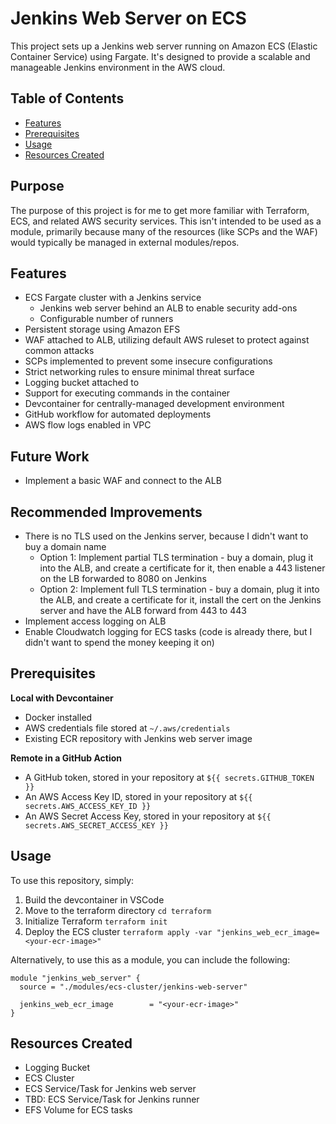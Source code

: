 # Jenkins Web Server on ECS

This project sets up a Jenkins web server running on Amazon ECS (Elastic Container Service) using Fargate. It's designed to provide a scalable and manageable Jenkins environment in the AWS cloud.

## Table of Contents
- [Features](#features)
- [Prerequisites](#prerequisites)
- [Usage](#usage)
- [Resources Created](#resources-created)

## Purpose
The purpose of this project is for me to get more familiar with Terraform, ECS, and related AWS security services. This isn't intended to be used as a module, primarily because many of the resources (like SCPs and the WAF) would typically be managed in external modules/repos.

## Features

- ECS Fargate cluster with a Jenkins service
    - Jenkins web server behind an ALB to enable security add-ons
    - Configurable number of runners
- Persistent storage using Amazon EFS
- WAF attached to ALB, utilizing default AWS ruleset to protect against common attacks
- SCPs implemented to prevent some insecure configurations
- Strict networking rules to ensure minimal threat surface
- Logging bucket attached to 
- Support for executing commands in the container
- Devcontainer for centrally-managed development environment
- GitHub workflow for automated deployments
- AWS flow logs enabled in VPC

## Future Work
- Implement a basic WAF and connect to the ALB

## Recommended Improvements
- There is no TLS used on the Jenkins server, because I didn't want to buy a domain name
  - Option 1: Implement partial TLS termination - buy a domain, plug it into the ALB, and create a certificate for it, then enable a 443 listener on the LB forwarded to 8080 on Jenkins
  - Option 2: Implement full TLS termination - buy a domain, plug it into the ALB, and create a certificate for it, install the cert on the Jenkins server and have the ALB forward from 443 to 443
- Implement access logging on ALB
- Enable Cloudwatch logging for ECS tasks (code is already there, but I didn't want to spend the money keeping it on)

## Prerequisites

**Local with Devcontainer**
- Docker installed
- AWS credentials file stored at `~/.aws/credentials`
- Existing ECR repository with Jenkins web server image 

**Remote in a GitHub Action**
- A GitHub token, stored in your repository at `${{ secrets.GITHUB_TOKEN }}`
- An AWS Access Key ID, stored in your repository at `${{ secrets.AWS_ACCESS_KEY_ID }}`
- An AWS Secret Access Key, stored in your repository at `${{ secrets.AWS_SECRET_ACCESS_KEY }}`


## Usage

To use this repository, simply:
1. Build the devcontainer in VSCode
2. Move to the terraform directory `cd terraform`
3. Initialize Terraform `terraform init`
4. Deploy the ECS cluster `terraform apply -var "jenkins_web_ecr_image=<your-ecr-image>"`

Alternatively, to use this as a module, you can include the following:

```hcl
module "jenkins_web_server" {
  source = "./modules/ecs-cluster/jenkins-web-server"

  jenkins_web_ecr_image        = "<your-ecr-image>"
}
```

## Resources Created
- Logging Bucket
- ECS Cluster
- ECS Service/Task for Jenkins web server
- TBD: ECS Service/Task for Jenkins runner
- EFS Volume for ECS tasks